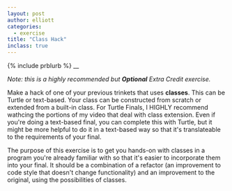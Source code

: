 ```yaml
---
layout: post
author: elliott
categories:
  - exercise
title: "Class Hack"
inclass: true
---
```


{% include prblurb %}
__

_Note: this is a highly recommended but **Optional** Extra Credit exercise._

Make a hack of one of your previous trinkets that uses **classes**.  This can be Turtle or text-based.  Your class can be constructed from scratch or extended from a built-in class.  For Turtle Finals, I HIGHLY recommend wathcing the portions of my video that deal with class extension.  Even if you're doing a text-based final, you can complete this with Turtle, but it might be more helpful to do it in a text-based way so that it's translateable to the requirements of your final.

The purpose of this exercise is to get you hands-on with classes in a program you're already familiar with so that it's easier to incorporate them into your final.  It should be a combination of a refactor (an improvement to code style that doesn't change functionality) and an improvement to the original, using the possibilities of classes.